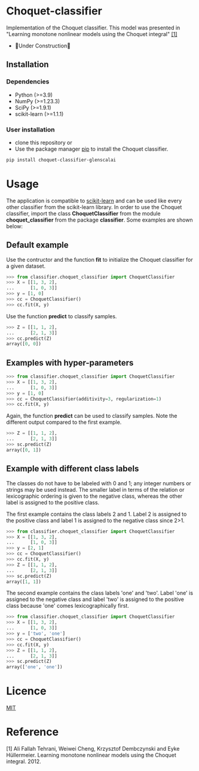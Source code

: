 # Choquet-classifier

Implementation of the Choquet classifier. This model was presented in "Learning monotone nonlinear models using the Choquet integral" [[1]](#1)
- 🚧Under Construction🚧

## Installation

### Dependencies
- Python (>=3.9)
- NumPy (>=1.23.3)
- SciPy (>=1.9.1)
- scikit-learn (>=1.1.1)

### User installation
- clone this repository or
- Use the package manager [pip](https://pip.pypa.io/en/stable/) to install the Choquet classifier.

```bash
pip install choquet-classifier-glenscalai
```

# Usage
The application is compatible to [scikit-learn](https://scikit-learn.org/stable/) and can be used like every other classifier from the scikit-learn library. In order to use the Choquet classifier, import the class **ChoquetClassifier** from the module **choquet_classifier** from the package **classifier**. Some examples are shown below:

## Default example

Use the contructor and the function **fit** to initialize the Choquet classifier for a given dataset.

```python
>>> from classifier.choquet_classifier import ChoquetClassifier
>>> X = [[1, 3, 2],
...      [1, 0, 3]]
>>> y = [1, 0]
>>> cc = ChoquetClassifier()
>>> cc.fit(X, y)
```
Use the function **predict** to classify samples.

```python
>>> Z = [[1, 1, 2],
...      [2, 1, 3]]
>>> cc.predict(Z)
array([0, 0])
```

## Examples with hyper-parameters

```python
>>> from classifier.choquet_classifier import ChoquetClassifier
>>> X = [[1, 3, 2],
...      [1, 0, 3]]
>>> y = [1, 0]
>>> cc = ChoquetClassifier(additivity=3, regularization=1)
>>> cc.fit(X, y)
```
Again, the function **predict** can be used to classify samples. Note the different output compared to the first example.

```python
>>> Z = [[1, 1, 2],
...      [2, 1, 3]]
>>> sc.predict(Z)
array([0, 1])
```

## Example with different class labels

The classes do not have to be labeled with 0 and 1; any integer numbers or strings may be used instead. The smaller label in terms of the relation or lexicographic ordering is given to the negative class, whereas the other label is assigned to the positive class.

The first example contains the class labels 2 and 1. Label 2 is assigned to the positive class and label 1 is assigned to the negative class since 2>1.

```python
>>> from classifier.choquet_classifier import ChoquetClassifier
>>> X = [[1, 3, 2],
...      [1, 0, 3]]
>>> y = [2, 1]
>>> cc = ChoquetClassifier()
>>> cc.fit(X, y)
>>> Z = [[1, 1, 2],
...      [2, 1, 3]]
>>> sc.predict(Z)
array([1, 1])
```

The second example contains the class labels 'one' and 'two'. Label 'one' is assigned to the negative class and label 'two' is assigned to the positive class because 'one' comes lexicographically first.

```python
>>> from classifier.choquet_classifier import ChoquetClassifier
>>> X = [[1, 3, 2],
...      [1, 0, 3]]
>>> y = ['two', 'one']
>>> cc = ChoquetClassifier()
>>> cc.fit(X, y)
>>> Z = [[1, 1, 2],
...      [2, 1, 3]]
>>> sc.predict(Z)
array(['one', 'one'])
```

# Licence
[MIT](https://choosealicense.com/licenses/mit/)

# Reference
[1] Ali Fallah Tehrani, Weiwei Cheng, Krzysztof Dembczynski and Eyke Hüllermeier. Learning monotone nonlinear models using the Choquet integral. 2012.
